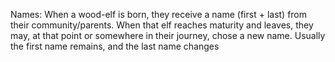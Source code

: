 Names:
    When a wood-elf is born, they receive a name (first + last) from their community/parents. When that elf reaches maturity and leaves, they may, at that point or somewhere in their journey, chose a new name. Usually the first name remains, and the last name changes